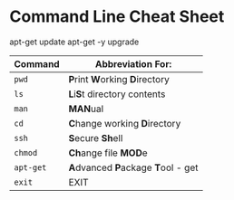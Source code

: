 # Command Line Cheat Sheet

apt-get update
apt-get -y upgrade

| Command   | Abbreviation For:                       |
|-----------|-----------------------------------------|
| `pwd`     | **P**rint **W**orking **D**irectory     |
| `ls`      | **L**i**S**t directory contents         |
| `man`     | **MAN**ual                              |
| `cd`      | **C**hange working **D**irectory        |
| `ssh`     | **S**ecure **Sh**ell                    |
| `chmod`   | **Ch**ange file **MOD**e                |
| `apt-get` | **A**dvanced **P**ackage **T**ool - get |
| `exit`    | EXIT |

